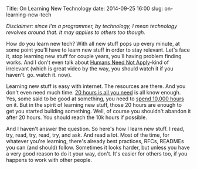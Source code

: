 Title: On Learning New Technology
date: 2014-09-25 16:00
slug: on-learning-new-tech

_Disclaimer: since I'm a programmer, by technology, I mean technology revolves
around that. It may applies to others too though._

How do you learn new tech? With all new stuff pops up every minute, at some
point you'll have to learn new stuff in order to stay relevant. Let's face it,
stop learning new stuff for couple years, you'll having problem finding works.
And I don't even talk about [Humans Need Not Apply][hnna]-kind of irrelevant
(which is great video by the way, you should watch it if you haven't. go.
watch it. now).

Learning new stuff is easy with internet. The resources are there. And you
don't even need much time. [20 hours is all you need][f20h-youtube] is all
know enough. Yes, some said to be good at something, you need
to [spend 10,000 hours][10k-hours] on it. But in the spirit of learning new
stuff, those 20 hours are enough to get you started building something. Well,
of course you shouldn't abandon it after 20 hours. You should reach the 10k
hours if possible.

And I haven't answer the question. So here's how I learn new stuff. I read,
try, read, try, read, try, and ask. And read a lot. Most of the time,
for whatever you're learning, there's already best practices, RFCs, READMEs
you can (and should) follow. Sometimes it looks harder, but unless you have
a very good reason to do it your way, don't. It's easier for others too,
if you happens to work with other people.

[f20h-youtube]: http://www.youtube.com/watch?v=5MgBikgcWnY
[10k-hours]: https://www.google.co.id/#q=10%2C000-Hour+Rule
[hnna]: http://www.youtube.com/watch?v=7Pq-S557XQU

